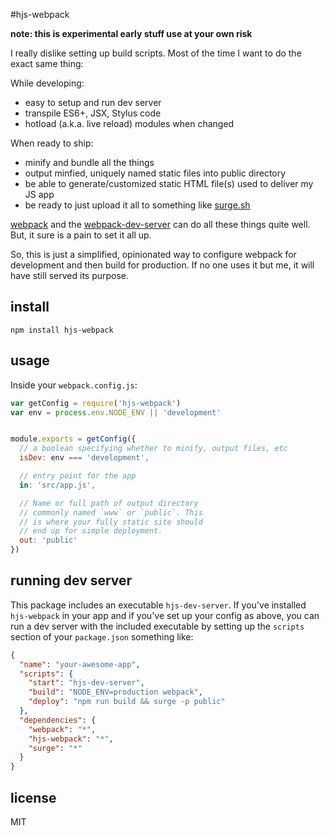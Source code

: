 #hjs-webpack

**note: this is experimental early stuff use at your own risk**

I really dislike setting up build scripts. Most of the time I want to do the exact same thing:

While developing:

  - easy to setup and run dev server
  - transpile ES6+, JSX, Stylus code
  - hotload (a.k.a. live reload) modules when changed

When ready to ship:

  - minify and bundle all the things
  - output minfied, uniquely named static files into public directory
  - be able to generate/customized static HTML file(s) used to deliver my JS app
  - be ready to just upload it all to something like [surge.sh](http://surge.sh/)

[webpack](http://webpack.github.io) and the [webpack-dev-server](http://webpack.github.io/docs/webpack-dev-server.html) can do all these things quite well. But, it sure is a pain to set it all up.

So, this is just a simplified, opinionated way to configure webpack for development and then build for production. If no one uses it but me, it will have still served its purpose.

## install

```
npm install hjs-webpack
```

## usage

Inside your `webpack.config.js`:

```js
var getConfig = require('hjs-webpack')
var env = process.env.NODE_ENV || 'development'


module.exports = getConfig({
  // a boolean specifying whether to minify, output files, etc
  isDev: env === 'development',

  // entry point for the app
  in: 'src/app.js',

  // Name or full path of output directory
  // commonly named `www` or `public`. This
  // is where your fully static site should
  // end up for simple deployment.
  out: 'public'
})

```

## running dev server

This package includes an executable `hjs-dev-server`. If you've installed `hjs-webpack` in your app and if you've set up your config as above, you can run a dev server with the included executable by setting up the `scripts` section of your `package.json` something like:

```json
{
  "name": "your-awesome-app",
  "scripts": {
    "start": "hjs-dev-server",
    "build": "NODE_ENV=production webpack",
    "deploy": "npm run build && surge -p public"
  },
  "dependencies": {
    "webpack": "*",
    "hjs-webpack": "*",
    "surge": "*"
  }
}

```

## license

MIT
